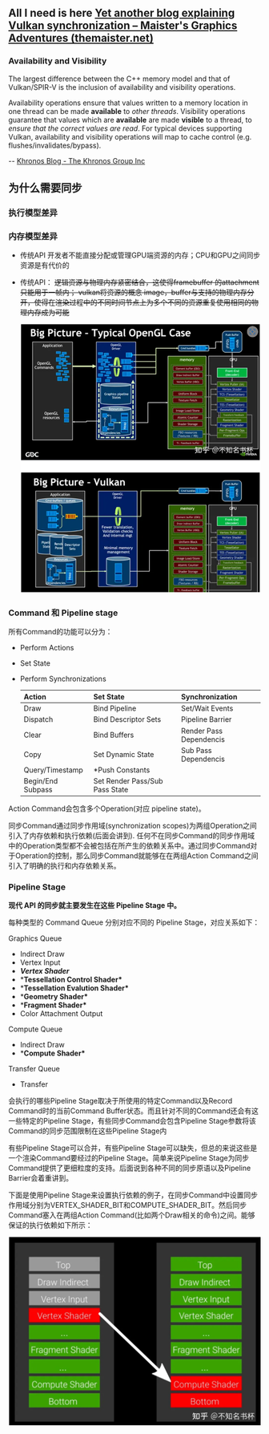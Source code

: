 ## All I need is here [Yet another blog explaining Vulkan synchronization – Maister's Graphics Adventures (themaister.net)](https://themaister.net/blog/2019/08/14/yet-another-blog-explaining-vulkan-synchronization/)

### Availability and Visibility

The largest difference between the C++ memory model and that of Vulkan/SPIR-V is the inclusion of availability and visibility operations.

Availability operations ensure that values written to a memory location in one thread can be made **available** to *other threads*. Visibility operations guarantee that values which are **available** are made **visible** to a thread, to *ensure that the correct values are read*. For typical devices supporting Vulkan, availability and visibility operations will map to cache control (e.g. flushes/invalidates/bypass).

-- [Khronos Blog - The Khronos Group Inc](https://www.khronos.org/blog/comparing-the-vulkan-spir-v-memory-model-to-cs)

## 为什么需要同步

### 执行模型差异

### 内存模型差异

- 传统API 开发者不能直接分配或管理GPU端资源的内存；CPU和GPU之间同步资源是有代价的

- 传统API： ~~逻辑资源与物理内存紧密结合，这使得framebuffer 的attachment只能用于一帧内； vulkan将资源的概念 image，buffer与支持的物理内存分开，使得在渲染过程中的不同时间节点上为多个不同的资源重复使用相同的物理内存成为可能~~

  ![image-20240304075418523](figures\image-20240304075418523.png)

### Command 和 Pipeline stage

所有Command的功能可以分为：

- Perform Actions

- Set State

- Perform Synchronizations

  | Action            | Set State                      | Synchronization         |
  | ----------------- | ------------------------------ | ----------------------- |
  | Draw              | Bind Pipeline                  | Set/Wait Events         |
  | Dispatch          | Bind Descriptor Sets           | Pipeline Barrier        |
  | Clear             | Bind Buffers                   | Render Pass Dependencis |
  | Copy              | Set Dynamic State              | Sub Pass Dependencis    |
  | Query/Timestamp   | *Push Constants                |                         |
  | Begin/End Subpass | Set Render Pass/Sub Pass State |                         |

Action Command会包含多个Operation(对应 pipeline state)。

同步Command通过同步作用域(synchronization scopes)为两组Operation之间引入了内存依赖和执行依赖(后面会讲到). 任何不在同步Command的同步作用域中的Operation类型都不会被包括在所产生的依赖关系中。通过同步Command对于Operation的控制，那么同步Command就能够在在两组Action Command之间引入了明确的执行和内存依赖关系。

### Pipeline Stage

**现代 API 的同步就主要发生在这些 Pipeline Stage 中。**

每种类型的 Command Queue 分别对应不同的 Pipeline Stage，对应关系如下：

Graphics Queue

- Indirect Draw
- Vertex Input
- ***Vertex Shader***
- ***Tessellation Control Shader\***
- ***Tessellation Evalution Shader\***
- ***Geometry Shader\***
- ***Fragment Shader\***
- Color Attachment Output

Compute Queue

- Indirect Draw
- ***Compute Shader\***

Transfer Queue

- Transfer

会执行的哪些Pipeline Stage取决于所使用的特定Command以及Record Command时的当前Command Buffer状态。而且针对不同的Command还会有这一些特定的Pipeline Stage，有些同步Command会包含Pipeline Stage参数将该Command的同步范围限制在这些Pipeline Stage内

有些Pipeline Stage可以合并，有些Pipeline Stage可以缺失，但总的来说这些是一个渲染Command要经过的Pipeline Stage。简单来说Pipeline Stage为同步Command提供了更细粒度的支持。后面说到各种不同的同步原语以及Pipeline Barrier会着重讲到。

下面是使用Pipeline Stage来设置执行依赖的例子，在同步Command中设置同步作用域分别为VERTEX_SHADER_BIT和COMPUTE_SHADER_BIT。然后同步Command塞入在两组Action Command(比如两个Draw相关的命令)之间。能够保证的执行依赖如下所示：

![image-20240304085240609](figures/image-20240304085240609.png)

### 